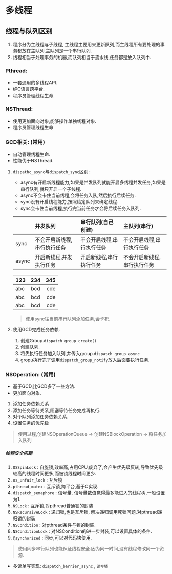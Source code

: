 # 多线程

## 线程与队列区别
1. 程序分为主线程与子线程, 主线程主要用来更新队列,而主线程所有要处理的事务都放在主队列,主队列是一个串行队列.
2. 线程相当于处理事务的机器,而队列相当于流水线,任务都是放入队列中.

### Pthread:
- 一套通用的多线程API.
- 纯C语言跨平台.
- 程序员管理线程生命.

### NSThread:
- 使用更加面向对象,能够操作单独线程对象.
- 程序员管理线程生命

### GCD相关: (常用)
- 自动管理线程生命.
- 性能优于NSThread.
1. `dispathc_async`与`dispatch_sync`区别:
	- async有开启新线程能力,如果是并发队列就能开启多线程并发任务,如果是串行队列,就只开启一个子线程.
	- async不会卡住当前线程,会将任务入队,然后执行后续任务. 
	- sync没有开启线程能力,按照给定队列来确定线程.
	- sync会卡住当前线程,执行完当前任务才会将后续任务入队列.
	
	| | 并发队列 | 串行队列(自己创建) | 主队列(串行) | 
	|:-|:-|:-|:-|
	|sync|不会开启新线程,串行执行任务| 不会开启线程,串行执行任务| 不会开启线程,串行执行任务|
	|async|开启新线程,并发执行任务|开启新线程,串行执行任务|不会开启新线程,串行执行任务|
	
	|123|234|345|
	|:-|:-:|-:|
	|abc|bcd|cde|
	|abc|bcd|cde|
	|abc|bcd|cde|	

	> 使用sync往当前串行队列添加任务,会卡死.

2. 使用GCD完成任务依赖.
	1. 创建Group.`dispatch_group_create()`
	2. 创建队列.
	3. 将先执行任务加入队列,并传入group.`dispatch_group_async`
	4. gropu执行完了调用`dispatch_group_notify`放入后面要执行任务.

### NSOperation: (常用)
- 基于GCD,比GCD多了一些方法.
- 更加面向对象.

1. 添加任务依赖关系
2. 添加任务等待关系,阻塞等待任务完成再执行.
3. 对个队列添加任务依赖关系.
4. 设置任务的优先级
> 使用过程,创建NSOperationQueue -> 创建NSBlockOperation -> 将任务加入队列

##### 线程安全问题
1. `OSSpinLock` : 自旋锁,效率高,占用CPU,废弃了,会产生优先级反转,导致优先级较高的线程时间更多,而被锁线程时间更少.
2. `os_unfair_lock` : 互斥锁
3. `pthread_mutex` : 互斥锁,跨平台,基于C实现.
4. `dispatch_semaphore` : 信号量, 信号量数值觉得最多能进入的线程树,一般设置为1. 
5. `NSLock` : 互斥锁,对pthread普通锁的封装
6. `NSRecursiveLock` : 递归锁,也是互斥锁, 解决递归调用死锁问题.对pthread递归锁的封装.
7. `NSCondition` : 对pthread条件与锁的封装.
8. `NSConditionLock` :  对NSCondition的进一步封装,可以设置具体的条件.
9. `@synchorized` : 同步,可以对代码块使用.
> 使用同步串行队列也能保证线程安全.因为同一时间,没有线程修改同一个资源.
- 多读单写实现: `dispatch_barrier_async` , `读写锁`



